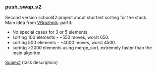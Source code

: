 ### push_swap_v2
Second version school42 project about shortest sorting for the stack.  
Main idea from  [VBrazhnik](https://github.com/VBrazhnik/Push_swap/wiki/Algorithm). partII.

* No special cases for 3 or 5 elements.
* sorting 100 elements - ~550 moves, worst 650.
* sorting 500 elements - ~4000 moves, worst 4500.
* sorintg >2000 elements using merge_sort, extremely faster than the main algoritm.


[Subject](https://github.com/alchrist42/push_swap_v2/blob/master/subject.pdf) (task description) 
